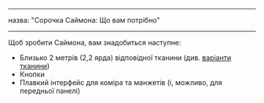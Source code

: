 - - -
назва: "Сорочка Саймона: Що вам потрібно"
- - -

Щоб зробити Саймона, вам знадобиться наступне:

- Близько 2 метрів (2,2 ярда) відповідної тканини (див. [варіанти тканини](/docs/patterns/simon/fabric/))
- Кнопки
- Плавкий інтерфейс для коміра та манжетів (і, можливо, для передньої панелі)
